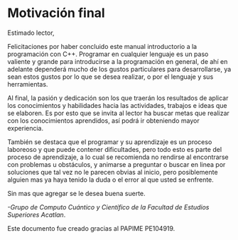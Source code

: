 # Motivación final

Estimado lector,  
  
Felicitaciones por haber concluido este manual introductorio a la
programación con C++. Programar en cualquier lenguaje es un paso
valiente y grande para introducirse a la programación en general, de ahí
en adelante dependerá mucho de los gustos particulares para
desarrollarse, ya sean estos gustos por lo que se desea realizar, o por
el lenguaje y sus herramientas.  
  
Al final, la pasión y dedicación son los que traerán los resultados de
aplicar los conocimientos y habilidades hacia las actividades, trabajos
e ideas que se elaboren. Es por esto que se invita al lector ha buscar
metas que realizar con los conocimientos aprendidos, así podrá ir
obteniendo mayor experiencia.  
  
También se destaca que el programar y su aprendizaje es un proceso
laboreoso y que puede contener dificultades, pero todo esto es parte del
proceso de aprendizaje, a lo cual se recomienda no rendirse al
encontrarse con problemas u obstáculos, y animarse a preguntar o buscar
en linea por soluciones que tal vez no le parecen obvias al inicio, pero
posiblemente alguien mas ya haya tenido la duda o el error al que usted
se enfrente.  
  
Sin mas que agregar se le desea buena suerte.  
  
*-Grupo de Computo Cuántico y Científico de la Facultad de Estudios
Superiores Acatlan*.

Este documento fue creado gracias al PAPIME PE104919.
